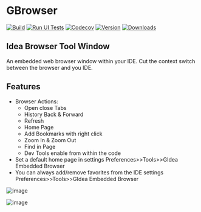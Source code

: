 # GBrowser

[![Build](https://github.com/edgafner/GBrowser/actions/workflows/build.yml/badge.svg?branch=main)](https://github.com/edgafner/GBrowser/actions/workflows/build.yml)
[![Run UI Tests](https://github.com/edgafner/GBrowser/actions/workflows/run-ui-tests.yml/badge.svg?branch=main)](https://github.com/edgafner/GBrowser/actions/workflows/run-ui-tests.yml)
[![Codecov](https://codecov.io/github/edgafner/GBrowser/branch/main/graph/badge.svg?token=FNLVYK2SJY)](https://codecov.io/github/edgafner/GBrowser)
[![Version](https://img.shields.io/jetbrains/plugin/v/14458-gbrowser.svg)](https://plugins.jetbrains.com/plugin/14458-gbrowser)
[![Downloads](https://img.shields.io/jetbrains/plugin/d/14458-gbrowser.svg)](https://plugins.jetbrains.com/plugin/14458-gbrowser)

## Idea Browser Tool Window

<!-- Plugin description -->
An embedded web browser window within your IDE. Cut the context switch between the browser and you IDE.

## Features
- Browser Actions:
    - Open close Tabs
    - History Back & Forward
    - Refresh
    - Home Page
    - Add Bookmarks with right click
    - Zoom In & Zoom Out
    - Find in Page
    - Dev Tools enable from within the code
- Set a default home page in settings Preferences>>Tools>>GIdea Embedded Browser
- You can always add/remove favorites from the IDE settings Preferences>>Tools>>GIdea Embedded Browser

<!-- Plugin description end -->

![image](../dorkag.png)

![image](../other_actions.png)


[file:gbrowser]: ./.github/readme/gbrowser.svg



 
